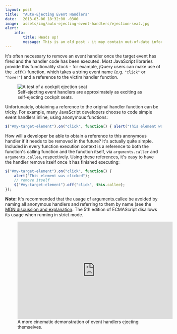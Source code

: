 ```yaml
---
layout: post
title:  "Auto-Ejecting Event Handlers"
date:   2013-03-06 18:32:00 -0300
image:  assets/img/auto-ejecting-event-handlers/ejection-seat.jpg
alert:
    info:
        title: Heads up!
        message: This is an old post - it may contain out-of-date information!
---
```


It's often necessary to remove an event handler once the target event has fired and the handler code has been executed. Most JavaScript libraries provide this functionality stock - for example, jQuery users can make use of the [`.off()`](http://api.jquery.com/off/) function, which takes a string event name (e.g. `"click"` or `"hover"`) and a reference to the victim handler function.

<figure>
    <img src="{{ 'assets/img/auto-ejecting-event-handlers/ejection-seat.jpg' | relative_url }}" alt="A test of a cockpit ejection seat" />
    <figcaption>Self-ejecting event handlers are approximately as exciting as self-ejecting cockpit seats.</figcaption>
</figure>

Unfortunately, obtaining a reference to the original handler function can be tricky. For example, many JavaScript developers choose to code simple event handlers inline, using anonymous functions:

```JavaScript
$("#my-target-element").on("click", function() { alert("This element was clicked"); });
```

How will a developer be able to obtain a reference to this anonymous handler if it needs to be removed in the future? It's actually quite simple. Included in every function execution context is a reference to both the function's calling function and the function itself, via `arguments.caller` and `arguments.callee`, respectively. Using these references, it's easy to have the handler remove itself once it has finished executing:

```JavaScript
$("#my-target-element").on("click", function() {
    alert("This element was clicked");
    // remove itself
    $("#my-target-element").off("click", this.callee);
});
```

**Note:** It's recommended that the usage of arguments.callee be avoided by naming all anonymous handlers and referring to them by name (see the [MDN discussion and explanation](https://developer.mozilla.org/en-US/docs/Web/JavaScript/Reference/Functions/arguments/callee). The 5th edition of ECMAScript disallows its usage when running in strict mode.

<figure>
    <iframe width="500" height="315" src="https://www.youtube.com/embed/WdmA43T0yag" frameborder="0" allow="autoplay; encrypted-media" allowfullscreen></iframe>
    <figcaption>A more cinematic demonstration of event handlers ejecting themselves.</figcaption>
</figure>
